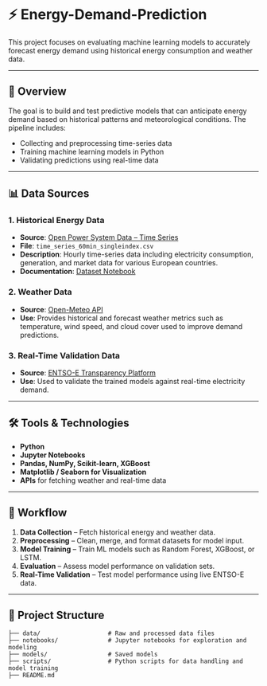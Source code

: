 # ⚡ Energy-Demand-Prediction

This project focuses on evaluating machine learning models to accurately forecast energy demand using historical energy consumption and weather data.

---

## 📌 Overview

The goal is to build and test predictive models that can anticipate energy demand based on historical patterns and meteorological conditions. The pipeline includes:

- Collecting and preprocessing time-series data
- Training machine learning models in Python
- Validating predictions using real-time data

---

## 📊 Data Sources

### 1. Historical Energy Data
- **Source**: [Open Power System Data – Time Series](https://data.open-power-system-data.org/time_series/)
- **File**: `time_series_60min_singleindex.csv`
- **Description**: Hourly time-series data including electricity consumption, generation, and market data for various European countries.
- **Documentation**: [Dataset Notebook](https://nbviewer.org/github/Open-Power-System-Data/datapackage_timeseries/blob/2020-10-06/main.ipynb)

### 2. Weather Data
- **Source**: [Open-Meteo API](https://open-meteo.com/)
- **Use**: Provides historical and forecast weather metrics such as temperature, wind speed, and cloud cover used to improve demand predictions.

### 3. Real-Time Validation Data
- **Source**: [ENTSO-E Transparency Platform](https://transparency.entsoe.eu/)
- **Use**: Used to validate the trained models against real-time electricity demand.

---

## 🛠️ Tools & Technologies

- **Python**  
- **Jupyter Notebooks**  
- **Pandas, NumPy, Scikit-learn, XGBoost**  
- **Matplotlib / Seaborn for Visualization**  
- **APIs** for fetching weather and real-time data

---

## 🚀 Workflow

1. **Data Collection** – Fetch historical energy and weather data.
2. **Preprocessing** – Clean, merge, and format datasets for model input.
3. **Model Training** – Train ML models such as Random Forest, XGBoost, or LSTM.
4. **Evaluation** – Assess model performance on validation sets.
5. **Real-Time Validation** – Test model performance using live ENTSO-E data.

---

## 📂 Project Structure

```plaintext
├── data/                   # Raw and processed data files
├── notebooks/              # Jupyter notebooks for exploration and modeling
├── models/                 # Saved models
├── scripts/                # Python scripts for data handling and model training
├── README.md
